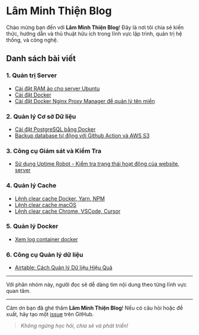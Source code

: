 # Lâm Minh Thiện Blog

Chào mừng bạn đến với **Lâm Minh Thiện Blog**! Đây là nơi tôi chia sẻ kiến thức, hướng dẫn và thủ thuật hữu ích trong lĩnh vực lập trình, quản trị hệ thống, và công nghệ.

## Danh sách bài viết

### 1. **Quản trị Server**
- [Cài đặt RAM ảo cho server Ubuntu](./cai-dat-ram-ao-cho-server-ubuntu.md)
- [Cài đặt Docker](./cai-dat-docker.md)
- [Cài đặt Docker Nginx Proxy Manager để quản lý tên miền](./cai-dat-docker-nginx-proxy-manager.md)

### 2. **Quản lý Cơ sở Dữ liệu**
- [Cài đặt PostgreSQL bằng Docker](./cai-dat-database-postgresql-qua-docker.md)
- [Backup database tự động với Github Action và AWS S3](./tu-dong-backup-database-voi-github-action-va-amazon-s3.md)

### 3. **Công cụ Giám sát và Kiểm Tra**
- [Sử dụng Uptime Robot - Kiểm tra trạng thái hoạt động của website, server](./uptime-robot.md)

### 4. **Quản lý Cache**
- [Lệnh clear cache Docker, Yarn, NPM](./lenh-clear-cache-docker-yarn-npm.md)
- [Lệnh clear cache macOS](./lenh-clear-cache-macos.md)
- [Lệnh clear cache Chrome, VSCode, Cursor](./lenh-clear-cache-chrome-vscode-cursor.md)

### 5. **Quản lý Docker**
- [Xem log container docker](./log-container-docker.md)

### 6. **Công cụ Quản lý dữ liệu**
- [Airtable: Cách Quản lý Dữ liệu Hiệu Quả](./airtable-blog.md)

---

Với phân nhóm này, người đọc sẽ dễ dàng tìm nội dung theo từng lĩnh vực quan tâm.

---

Cảm ơn bạn đã ghé thăm **Lâm Minh Thiện Blog**! Nếu có câu hỏi hoặc đề xuất, hãy tạo một [issue](https://github.com/username/repository/issues) trên GitHub.

> *Không ngừng học hỏi, chia sẻ và phát triển!*
